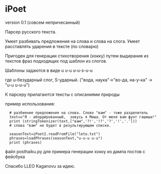 # iPoet
version 0.1 (совсем непричесанный)

Парсер русского текста.

Умеет разбивать предложения на слова и слова на слога. Умеет расставлять ударения в тексте  (по словарю)

Пригоден для генерации стихотворения (хокку) путем выдирания из текстов фраз подходящих под шаблон из слогов. 

Шаблоны задаются в виде u u-u u-u-s-u-u 

где u-безударный слог, S-ударный. ("вода, наука"->"во-да, на-у-ка" -> "u-u u-u-u")

К парсеру прилагаются тексты с описаниями природы

пример использования:

      # разбиение предложения на слова. Слово "вам" - тоже разделитель
      text=u"Я - аборди́рованный,  зовусь я Миша. От меня вам фунт гашиша!"
      print (stringTokenizer(text,["вам",'?!','!?','?','!','.']))
      # слова "вам" не будет в результирующем списке. 
      
      seasonText=iPoet2.readFromFile("leto.txt")
      phrases=loadPhrases(seasonText,"u-u-u u-u")
      print (phrases)

файл posthaiku.py для примера генерации хокку из дампа постов с фейсбука

Спасибо LLEO Kaganovu за идею.





